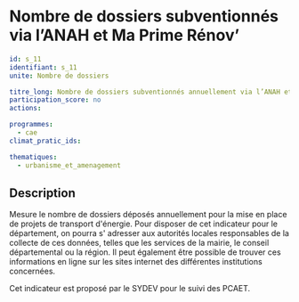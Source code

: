 # Nombre de dossiers subventionnés via l’ANAH et Ma Prime Rénov’
```yaml
id: s_11
identifiant: s_11
unite: Nombre de dossiers

titre_long: Nombre de dossiers subventionnés annuellement via l’ANAH et Ma Prime Rénov’
participation_score: no
actions:

programmes:
  - cae
climat_pratic_ids:

thematiques:
  - urbanisme_et_amenagement
```
## Description
Mesure le nombre de dossiers déposés annuellement pour la mise en place de projets de transport d'énergie. Pour disposer de cet indicateur pour le département, on pourra s' adresser aux autorités locales responsables de la collecte de ces données, telles que les services de la mairie, le conseil départemental ou la région. Il peut également être possible de trouver ces informations en ligne sur les sites internet des différentes institutions concernées.

Cet indicateur est proposé par le SYDEV pour le suivi des PCAET.

